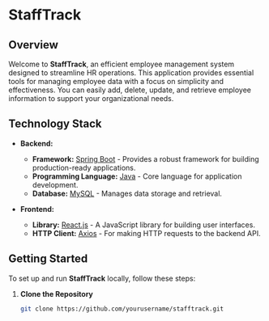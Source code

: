 # StaffTrack

## Overview

Welcome to **StaffTrack**, an efficient employee management system designed to streamline HR operations. This application provides essential tools for managing employee data with a focus on simplicity and effectiveness. You can easily add, delete, update, and retrieve employee information to support your organizational needs.

## Technology Stack

- **Backend:**
  - **Framework:** [Spring Boot](https://spring.io/projects/spring-boot) - Provides a robust framework for building production-ready applications.
  - **Programming Language:** [Java](https://www.oracle.com/java/) - Core language for application development.
  - **Database:** [MySQL](https://www.mysql.com/) - Manages data storage and retrieval.

- **Frontend:**
  - **Library:** [React.js](https://reactjs.org/) - A JavaScript library for building user interfaces.
  - **HTTP Client:** [Axios](https://axios-http.com/) - For making HTTP requests to the backend API.

## Getting Started

To set up and run **StaffTrack** locally, follow these steps:

1. **Clone the Repository**

   ```bash
   git clone https://github.com/yourusername/stafftrack.git
